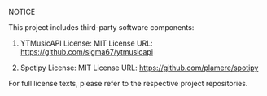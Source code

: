 NOTICE

This project includes third-party software components:

1. YTMusicAPI
   License: MIT License
   URL: https://github.com/sigma67/ytmusicapi

2. Spotipy
   License: MIT License
   URL: https://github.com/plamere/spotipy

For full license texts, please refer to the respective project repositories.
